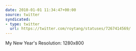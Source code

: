 ```yaml
---
date: 2010-01-01 11:34:47+00:00
source: twitter
syndicated:
- type: twitter
  url: https://twitter.com/roytang/statuses/7267414569/
---
```


My New Year's Resolution: 1280x800